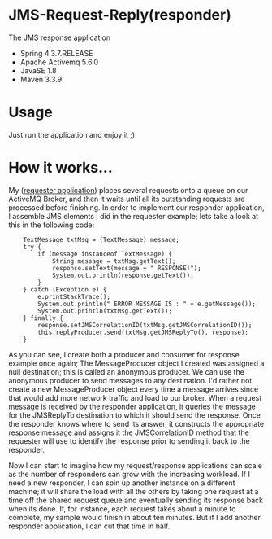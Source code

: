 # JMS-Request-Reply(responder)
The JMS response application

- Spring 4.3.7.RELEASE
- Apache Activemq 5.6.0
- JavaSE 1.8
- Maven 3.3.9


# Usage

Just run the application and enjoy it ;)


# How it works...

My ([requester application](https://github.com/PyruzJanbaaz/Spring-Apache-Camel-RestletJmsRqerustReply)) places several requests onto a queue on our ActiveMQ Broker, and then it waits until all its outstanding requests are processed before finishing. In order to implement our responder application, I assemble JMS elements I did in the requester example; lets take a look at this in the following code:

        TextMessage txtMsg = (TextMessage) message;
        try {
            if (message instanceof TextMessage) {
                String message = txtMsg.getText();
                response.setText(message + " RESPONSE!");
                System.out.println(response.getText());
            }
        } catch (Exception e) {
            e.printStackTrace();
            System.out.println(" ERROR MESSAGE IS : " + e.getMessage());
            System.out.println(txtMsg.getText());
        } finally {
            response.setJMSCorrelationID(txtMsg.getJMSCorrelationID());
            this.replyProducer.send(txtMsg.getJMSReplyTo(), response);
        }
        
        


As you can see, I create both a producer and consumer for response example once again; The MessageProducer object I created was assigned a null destination; this is called an anonymous producer. We can use the anonymous producer to send messages to any destination.
I'd rather not create a new MessageProducer object every time a message arrives since that would add more network traffic and load to our broker.
When a request message is received by the responder application, it queries the message for the JMSReplyTo destination to which it should send the response. Once the responder knows where to send its answer, it constructs the appropriate response message and assigns it the JMSCorrelationID method that the requester will use to identify the response prior to sending it back to the responder.

Now I can start to imagine how my request/response applications can scale as the number of responders can grow with the increasing workload. If I need a new responder, I can spin up another instance on a different machine; it will share the load with all the others by taking one request at a time off the shared request queue and eventually sending its response back when its done. If, for instance, each request takes about a minute to complete, my sample would finish in about ten minutes. But if I add another responder application, I can cut that time in half.


        
